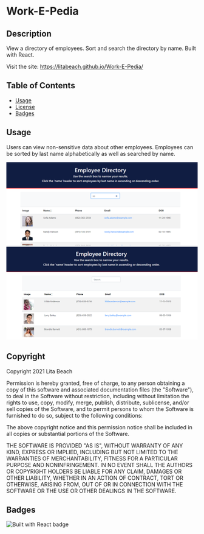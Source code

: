 # Work-E-Pedia

## Description 

View a directory of employees. Sort and search the directory by name. Built with React.

Visit the site: https://litabeach.github.io/Work-E-Pedia/

## Table of Contents

* [Usage](#usage)
* [License](#license)
* [Badges](#badges)

## Usage 

Users can view non-sensitive data about other employees. Employees can be sorted by last name alphabetically as well as searched by name.

![Screenshot of app table of employees](public/screenshot.png)
![Screenshot of app table of employees sorted A-Z](public/screenshot2.png)


## Copyright

Copyright 2021 Lita Beach

Permission is hereby granted, free of charge, to any person obtaining a copy of this software and associated documentation files (the "Software"), to deal in the Software without restriction, including without limitation the rights to use, copy, modify, merge, publish, distribute, sublicense, and/or sell copies of the Software, and to permit persons to whom the Software is furnished to do so, subject to the following conditions:

The above copyright notice and this permission notice shall be included in all copies or substantial portions of the Software.

THE SOFTWARE IS PROVIDED "AS IS", WITHOUT WARRANTY OF ANY KIND, EXPRESS OR IMPLIED, INCLUDING BUT NOT LIMITED TO THE WARRANTIES OF MERCHANTABILITY, FITNESS FOR A PARTICULAR PURPOSE AND NONINFRINGEMENT. IN NO EVENT SHALL THE AUTHORS OR COPYRIGHT HOLDERS BE LIABLE FOR ANY CLAIM, DAMAGES OR OTHER LIABILITY, WHETHER IN AN ACTION OF CONTRACT, TORT OR OTHERWISE, ARISING FROM, OUT OF OR IN CONNECTION WITH THE SOFTWARE OR THE USE OR OTHER DEALINGS IN THE SOFTWARE.

## Badges

![Built with React badge](https://img.shields.io/badge/Built_with-React-green) 

